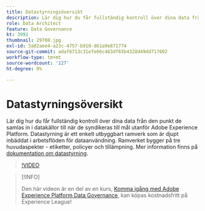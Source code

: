 ```yaml
---
title: Datastyrningsöversikt
description: Lär dig hur du får fullständig kontroll över dina data från den punkt de samlas in i datakällor till när de syndikeras till mål utanför Adobe Experience Platform.
role: Data Architect
feature: Data Governance
kt: 3991
thumbnail: 29708.jpg
exl-id: 3a02aee4-a23c-4757-b910-d61a9e871774
source-git-commit: adaf6713c31efe66c463df65b4328d49dd717602
workflow-type: tm+mt
source-wordcount: '127'
ht-degree: 0%

---
```


# Datastyrningsöversikt

Lär dig hur du får fullständig kontroll över dina data från den punkt de samlas in i datakällor till när de syndikeras till mål utanför Adobe Experience Platform. Datastyrning är ett enkelt utbyggbart ramverk som är djupt inbäddat i arbetsflöden för dataanvändning. Ramverket bygger på tre huvudaspekter - etiketter, policyer och tillämpning. Mer information finns på [dokumentation om datastyrning](https://experienceleague.adobe.com/docs/experience-platform/data-governance/home.html).

>[!VIDEO](https://video.tv.adobe.com/v/29708?quality=12&learn=on)

>[!INFO]
>
> Den här videon är en del av en kurs, [Komma igång med Adobe Experience Platform Data Governance](https://experienceleague.adobe.com/?recommended=ExperiencePlatform-D-1-2021.1.dgov.gs), kan köpas kostnadsfritt på Experience League!


